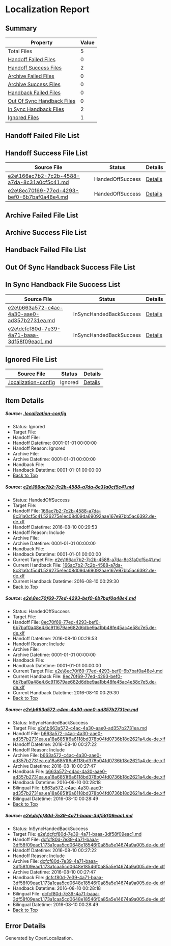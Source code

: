 # <a name='report-top'></a> Localization Report

## Summary
 Property | Value 
 -------- | ----- 
 Total Files | 5
[ Handoff Failed Files ](#handoff-failed-list)| 0
[ Handoff Success Files ](#handoff-success-list)| 2
[ Archive Failed Files ](#archive-failed-list)| 0
[ Archive Success Files ](#archive-success-list)| 0
[ Handback Failed Files ](#handback-failed-list)| 0
[ Out Of Sync Handback Files ](#outofsync-handback-success-list)| 0
[ In Sync Handback Files ](#insync-handback-success-list)| 2
[ Ignored Files ](#ignored-list)| 1

## <a name='handoff-failed-list'></a> Handoff Failed File List

## <a name='handoff-success-list'></a> Handoff Success File List
 Source File | Status | Details 
 ----------- | ------ | ------- 
 [e2e\166ac7b2-7c2b-4588-a7da-8c31a0cf5c41.md](https://github.com/OpenLocalizationTestOrg/oltest/blob/5c8689de221e67d33615202dffb5cabd9fd3670b/e2e/166ac7b2-7c2b-4588-a7da-8c31a0cf5c41.md) | HandedOffSuccess | [Details](#a73275078cfab2a9cfd3ceb8a3985e6f8ba6ad411)
 [e2e\8ec70f69-77ed-4293-bef0-6b7baf0a48e4.md](https://github.com/OpenLocalizationTestOrg/oltest/blob/5c8689de221e67d33615202dffb5cabd9fd3670b/e2e/8ec70f69-77ed-4293-bef0-6b7baf0a48e4.md) | HandedOffSuccess | [Details](#45c1160d345669b2f288ba183f984753d73ce7ff2)

## <a name='archive-failed-list'></a> Archive Failed File List

## <a name='archive-success-list'></a> Archive Success File List

## <a name='handback-failed-list'></a> Handback Failed File List

## <a name='outofsync-handback-success-list'></a> Out Of Sync Handback Success File List

## <a name='insync-handback-success-list'></a> In Sync Handback File Success List
 Source File | Status | Details 
 ----------- | ------ | ------- 
 [e2e\b663a572-c4ac-4a30-aae0-ad357b2731ea.md](https://github.com/OpenLocalizationTestOrg/oltest/blob/ab370fa836a39838a8c96f4f090dee35c905ec8e/e2e/b663a572-c4ac-4a30-aae0-ad357b2731ea.md) | InSyncHandedBackSuccess | [Details](#42c73ca693e18ced6d2bebfbb03fb41f907313463)
 [e2e\dcfcf80d-7e39-4a71-baaa-3df58f09eac1.md](https://github.com/OpenLocalizationTestOrg/oltest/blob/ab370fa836a39838a8c96f4f090dee35c905ec8e/e2e/dcfcf80d-7e39-4a71-baaa-3df58f09eac1.md) | InSyncHandedBackSuccess | [Details](#f5d69979f8ff66478c24c3bc9e6dc5b942b27c024)

## <a name='ignored-list'></a> Ignored File List
 Source File | Status | Details 
 ----------- | ------ | ------- 
 [.localization-config](https://github.com/OpenLocalizationTestOrg/oltest/blob/5c8689de221e67d33615202dffb5cabd9fd3670b/.localization-config) | Ignored | [Details](#3d4f252ac210baf56311d7e97dcc2db10974dbd20)

## Item Details
##### <a name='3d4f252ac210baf56311d7e97dcc2db10974dbd20'></a> Source: [.localization-config](https://github.com/OpenLocalizationTestOrg/oltest/blob/5c8689de221e67d33615202dffb5cabd9fd3670b/.localization-config)
* Status: Ignored
* Target File: 
* Handoff File: 
* Handoff Datetime: 0001-01-01 00:00:00
* Handoff Reason: Ignored
* Archive File: 
* Archive Datetime: 0001-01-01 00:00:00
* Handback File: 
* Handback Datetime: 0001-01-01 00:00:00
* [Back to Top](#report-top)

##### <a name='a73275078cfab2a9cfd3ceb8a3985e6f8ba6ad411'></a> Source: [e2e\166ac7b2-7c2b-4588-a7da-8c31a0cf5c41.md](https://github.com/OpenLocalizationTestOrg/oltest/blob/5c8689de221e67d33615202dffb5cabd9fd3670b/e2e/166ac7b2-7c2b-4588-a7da-8c31a0cf5c41.md)
* Status: HandedOffSuccess
* Target File: 
* Handoff File: [166ac7b2-7c2b-4588-a7da-8c31a0cf5c41.526275e1ec08d09da69092aae167e97bb5ac6392.de-de.xlf](https://github.com/OpenLocalizationTestOrg/olhandoff-e2e/blob/75b64709bdf7866d693c2a0fa8a3c7a86b6efd4a/ol-handoff/OpenLocalizationTestOrg/ol-test-dede/ci/ht/166ac7b2-7c2b-4588-a7da-8c31a0cf5c41.526275e1ec08d09da69092aae167e97bb5ac6392.de-de.xlf)
* Handoff Datetime: 2016-08-10 00:29:53
* Handoff Reason: Include
* Archive File: 
* Archive Datetime: 0001-01-01 00:00:00
* Handback File: 
* Handback Datetime: 0001-01-01 00:00:00
* Current Target File: [e2e\166ac7b2-7c2b-4588-a7da-8c31a0cf5c41.md](https://github.com/OpenLocalizationTestOrg/ol-test-dede/blob/6d0c9f4d14bc65bbb3888aa25ac8b1aaa8161f47/e2e/166ac7b2-7c2b-4588-a7da-8c31a0cf5c41.md)
* Current Handback File: [166ac7b2-7c2b-4588-a7da-8c31a0cf5c41.526275e1ec08d09da69092aae167e97bb5ac6392.de-de.xlf](https://github.com/OpenLocalizationTestOrg/olhandback-e2e/blob/4f9744ae4b521bc3ebcecfb3bda3573966ba514e/ol-handback/OpenLocalizationTestOrg/ol-test-dede/ci/ht/166ac7b2-7c2b-4588-a7da-8c31a0cf5c41.526275e1ec08d09da69092aae167e97bb5ac6392.de-de.xlf)
* Current Handback Datetime: 2016-08-10 00:29:30
* [Back to Top](#report-top)

##### <a name='45c1160d345669b2f288ba183f984753d73ce7ff2'></a> Source: [e2e\8ec70f69-77ed-4293-bef0-6b7baf0a48e4.md](https://github.com/OpenLocalizationTestOrg/oltest/blob/5c8689de221e67d33615202dffb5cabd9fd3670b/e2e/8ec70f69-77ed-4293-bef0-6b7baf0a48e4.md)
* Status: HandedOffSuccess
* Target File: 
* Handoff File: [8ec70f69-77ed-4293-bef0-6b7baf0a48e4.6c911679ae682d6dbe9aa1bb48fe45ac4e58c7e5.de-de.xlf](https://github.com/OpenLocalizationTestOrg/olhandoff-e2e/blob/75b64709bdf7866d693c2a0fa8a3c7a86b6efd4a/ol-handoff/OpenLocalizationTestOrg/ol-test-dede/ci/ht/8ec70f69-77ed-4293-bef0-6b7baf0a48e4.6c911679ae682d6dbe9aa1bb48fe45ac4e58c7e5.de-de.xlf)
* Handoff Datetime: 2016-08-10 00:29:53
* Handoff Reason: Include
* Archive File: 
* Archive Datetime: 0001-01-01 00:00:00
* Handback File: 
* Handback Datetime: 0001-01-01 00:00:00
* Current Target File: [e2e\8ec70f69-77ed-4293-bef0-6b7baf0a48e4.md](https://github.com/OpenLocalizationTestOrg/ol-test-dede/blob/6d0c9f4d14bc65bbb3888aa25ac8b1aaa8161f47/e2e/8ec70f69-77ed-4293-bef0-6b7baf0a48e4.md)
* Current Handback File: [8ec70f69-77ed-4293-bef0-6b7baf0a48e4.6c911679ae682d6dbe9aa1bb48fe45ac4e58c7e5.de-de.xlf](https://github.com/OpenLocalizationTestOrg/olhandback-e2e/blob/4f9744ae4b521bc3ebcecfb3bda3573966ba514e/ol-handback/OpenLocalizationTestOrg/ol-test-dede/ci/ht/8ec70f69-77ed-4293-bef0-6b7baf0a48e4.6c911679ae682d6dbe9aa1bb48fe45ac4e58c7e5.de-de.xlf)
* Current Handback Datetime: 2016-08-10 00:29:30
* [Back to Top](#report-top)

##### <a name='42c73ca693e18ced6d2bebfbb03fb41f907313463'></a> Source: [e2e\b663a572-c4ac-4a30-aae0-ad357b2731ea.md](https://github.com/OpenLocalizationTestOrg/oltest/blob/ab370fa836a39838a8c96f4f090dee35c905ec8e/e2e/b663a572-c4ac-4a30-aae0-ad357b2731ea.md)
* Status: InSyncHandedBackSuccess
* Target File: [e2e\b663a572-c4ac-4a30-aae0-ad357b2731ea.md](https://github.com/OpenLocalizationTestOrg/ol-test-dede/blob/02d90c0799767346d3c49df92da1282d4267b0b1/e2e/b663a572-c4ac-4a30-aae0-ad357b2731ea.md)
* Handoff File: [b663a572-c4ac-4a30-aae0-ad357b2731ea.ea18a6851f6a6118bd378b04fd0736b18d2621a4.de-de.xlf](https://github.com/OpenLocalizationTestOrg/olhandoff-e2e/blob/1ec2aaee10251cdb130d1421101da57e190c17b9/ol-handoff/OpenLocalizationTestOrg/ol-test-dede/ci/ht/b663a572-c4ac-4a30-aae0-ad357b2731ea.ea18a6851f6a6118bd378b04fd0736b18d2621a4.de-de.xlf)
* Handoff Datetime: 2016-08-10 00:27:22
* Handoff Reason: Include
* Archive File: [b663a572-c4ac-4a30-aae0-ad357b2731ea.ea18a6851f6a6118bd378b04fd0736b18d2621a4.de-de.xlf](https://github.com/OpenLocalizationTestOrg/olhandoff-e2e/blob/327d18467624a86eed4de17de22e09696543f910/ol-archive/OpenLocalizationTestOrg/ol-test-dede/ci/ht/b663a572-c4ac-4a30-aae0-ad357b2731ea.ea18a6851f6a6118bd378b04fd0736b18d2621a4.de-de.xlf)
* Archive Datetime: 2016-08-10 00:27:47
* Handback File: [b663a572-c4ac-4a30-aae0-ad357b2731ea.ea18a6851f6a6118bd378b04fd0736b18d2621a4.de-de.xlf](https://github.com/OpenLocalizationTestOrg/olhandback-e2e/blob/5612232f6dddcaaaddd213de28fdea255f49e0f8/ol-handback/OpenLocalizationTestOrg/ol-test-dede/ci/ht/b663a572-c4ac-4a30-aae0-ad357b2731ea.ea18a6851f6a6118bd378b04fd0736b18d2621a4.de-de.xlf)
* Handback Datetime: 2016-08-10 00:28:18
* Bilingual File: [b663a572-c4ac-4a30-aae0-ad357b2731ea.ea18a6851f6a6118bd378b04fd0736b18d2621a4.de-de.xlf](https://github.com/OpenLocalizationTestOrg/olhandback-e2e/blob/5612232f6dddcaaaddd213de28fdea255f49e0f8/ol-handback/OpenLocalizationTestOrg/ol-test-dede/ci/ht/b663a572-c4ac-4a30-aae0-ad357b2731ea.ea18a6851f6a6118bd378b04fd0736b18d2621a4.de-de.xlf)
* Bilingual Datetime: 2016-08-10 00:28:49
* [Back to Top](#report-top)

##### <a name='f5d69979f8ff66478c24c3bc9e6dc5b942b27c024'></a> Source: [e2e\dcfcf80d-7e39-4a71-baaa-3df58f09eac1.md](https://github.com/OpenLocalizationTestOrg/oltest/blob/ab370fa836a39838a8c96f4f090dee35c905ec8e/e2e/dcfcf80d-7e39-4a71-baaa-3df58f09eac1.md)
* Status: InSyncHandedBackSuccess
* Target File: [e2e\dcfcf80d-7e39-4a71-baaa-3df58f09eac1.md](https://github.com/OpenLocalizationTestOrg/ol-test-dede/blob/02d90c0799767346d3c49df92da1282d4267b0b1/e2e/dcfcf80d-7e39-4a71-baaa-3df58f09eac1.md)
* Handoff File: [dcfcf80d-7e39-4a71-baaa-3df58f09eac1.173a1caa5cd0648e18546f0a85a5e14674a9a005.de-de.xlf](https://github.com/OpenLocalizationTestOrg/olhandoff-e2e/blob/1ec2aaee10251cdb130d1421101da57e190c17b9/ol-handoff/OpenLocalizationTestOrg/ol-test-dede/ci/ht/dcfcf80d-7e39-4a71-baaa-3df58f09eac1.173a1caa5cd0648e18546f0a85a5e14674a9a005.de-de.xlf)
* Handoff Datetime: 2016-08-10 00:27:22
* Handoff Reason: Include
* Archive File: [dcfcf80d-7e39-4a71-baaa-3df58f09eac1.173a1caa5cd0648e18546f0a85a5e14674a9a005.de-de.xlf](https://github.com/OpenLocalizationTestOrg/olhandoff-e2e/blob/327d18467624a86eed4de17de22e09696543f910/ol-archive/OpenLocalizationTestOrg/ol-test-dede/ci/ht/dcfcf80d-7e39-4a71-baaa-3df58f09eac1.173a1caa5cd0648e18546f0a85a5e14674a9a005.de-de.xlf)
* Archive Datetime: 2016-08-10 00:27:47
* Handback File: [dcfcf80d-7e39-4a71-baaa-3df58f09eac1.173a1caa5cd0648e18546f0a85a5e14674a9a005.de-de.xlf](https://github.com/OpenLocalizationTestOrg/olhandback-e2e/blob/5612232f6dddcaaaddd213de28fdea255f49e0f8/ol-handback/OpenLocalizationTestOrg/ol-test-dede/ci/ht/dcfcf80d-7e39-4a71-baaa-3df58f09eac1.173a1caa5cd0648e18546f0a85a5e14674a9a005.de-de.xlf)
* Handback Datetime: 2016-08-10 00:28:18
* Bilingual File: [dcfcf80d-7e39-4a71-baaa-3df58f09eac1.173a1caa5cd0648e18546f0a85a5e14674a9a005.de-de.xlf](https://github.com/OpenLocalizationTestOrg/olhandback-e2e/blob/5612232f6dddcaaaddd213de28fdea255f49e0f8/ol-handback/OpenLocalizationTestOrg/ol-test-dede/ci/ht/dcfcf80d-7e39-4a71-baaa-3df58f09eac1.173a1caa5cd0648e18546f0a85a5e14674a9a005.de-de.xlf)
* Bilingual Datetime: 2016-08-10 00:28:49
* [Back to Top](#report-top)


## Error Details

Generated by OpenLocalization.
